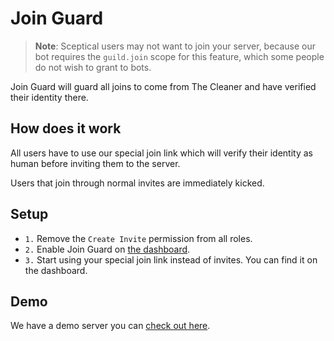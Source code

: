 # Join Guard

> **Note**: Sceptical users may not want to join your server, because our bot
> requires the `guild.join` scope for this feature, which some people do not
> wish to grant to bots.

Join Guard will guard all joins to come from The Cleaner and have verified
their identity there.

## How does it work

All users have to use our special join link which will verify their identity
as human before inviting them to the server.

Users that join through normal invites are immediately kicked.

## Setup

-   `1.` Remove the `Create Invite` permission from all roles.
-   `2.` Enable Join Guard on [the dashboard](/dash?component=joinguard).
-   `3.` Start using your special join link instead of invites. You can find it on the dashboard.

## Demo

We have a demo server you can [check out here](/demo/joinguard).
